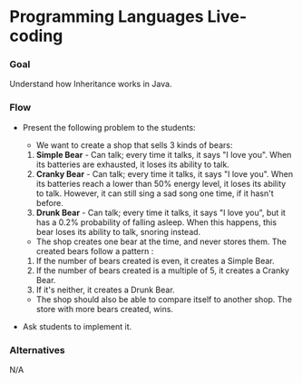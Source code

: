 # Programming Languages Live-coding

### Goal

Understand how Inheritance works in Java.

### Flow

- Present the following problem to the students:
    - We want to create a shop that sells 3 kinds of bears:

    1. **Simple Bear** - Can talk; every time it talks, it says "I love you". When its batteries are exhausted, it loses
       its ability to talk.
    2. **Cranky Bear** - Can talk; every time it talks, it says "I love you". When its batteries reach a lower than 50%
       energy level, it loses its ability to talk. However, it can still sing a sad song one time, if it hasn't before.
    3. **Drunk Bear** - Can talk; every time it talks, it says "I love you", but it has a 0.2% probability of falling
       asleep. When this happens, this bear loses its ability to talk, snoring instead.

    - The shop creates one bear at the time, and never stores them. The created bears follow a pattern :

    1. If the number of bears created is even, it creates a Simple Bear.
    2. If the number of bears created is a multiple of 5, it creates a Cranky Bear.
    3. If it's neither, it creates a Drunk Bear.

    - The shop should also be able to compare itself to another shop. The store with more bears created, wins.
- Ask students to implement it.

### Alternatives
N/A